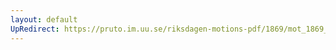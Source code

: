 ```yaml
---
layout: default
UpRedirect: https://pruto.im.uu.se/riksdagen-motions-pdf/1869/mot_1869__ak__158.pdf
---
```

